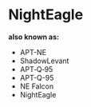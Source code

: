 # NightEagle

**also known as:**
- APT-NE
- ShadowLevant
- APT‑Q‑95
- APT-Q-95
- NE Falcon
- NightEagle
